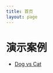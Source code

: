 ```yaml
---
title: 首页
layout: page
---
```


# 演示案例

- [Dog vs Cat](https://davych.github.io/ai-preview/dogorcat)